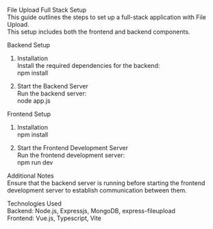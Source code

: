 File Upload Full Stack Setup
<br>
This guide outlines the steps to set up a full-stack application with File Upload.
<br>
This setup includes both the frontend and backend components.
<br>

Backend Setup

1. Installation
   <br>
   Install the required dependencies for the backend:
   <br>
   npm install
   <br>

2. Start the Backend Server
   <br>
   Run the backend server:
   <br>
   node app.js
   <br>

Frontend Setup

1. Installation
   <br>
   npm install
   <br>

2. Start the Frontend Development Server
   <br>
   Run the frontend development server:
   <br>
   npm run dev
   <br>

Additional Notes
<br>
Ensure that the backend server is running before starting the frontend development server to establish communication between them.
<br>

Technologies Used
<br>
Backend: Node.js, Expressjs, MongoDB, express-fileupload
<br>
Frontend: Vue.js, Typescript, Vite
<br>
